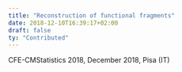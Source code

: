 ```yaml
---
title: "Reconstruction of functional fragments"
date: 2018-12-10T16:39:17+02:00
draft: false
ty: "Contributed"
---
```


CFE-CMStatistics 2018, December 2018, Pisa (IT)